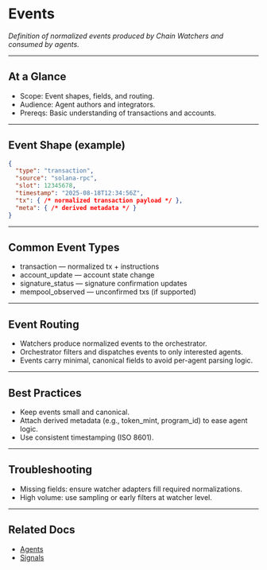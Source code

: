 # Events

_Definition of normalized events produced by Chain Watchers and consumed by agents._

---

## At a Glance

- Scope: Event shapes, fields, and routing.
- Audience: Agent authors and integrators.
- Prereqs: Basic understanding of transactions and accounts.

---

## Event Shape (example)

```json
{
  "type": "transaction",
  "source": "solana-rpc",
  "slot": 12345678,
  "timestamp": "2025-08-18T12:34:56Z",
  "tx": { /* normalized transaction payload */ },
  "meta": { /* derived metadata */ }
}
```

---

## Common Event Types

- transaction — normalized tx + instructions
- account_update — account state change
- signature_status — signature confirmation updates
- mempool_observed — unconfirmed txs (if supported)

---

## Event Routing

- Watchers produce normalized events to the orchestrator.
- Orchestrator filters and dispatches events to only interested agents.
- Events carry minimal, canonical fields to avoid per-agent parsing logic.

---

## Best Practices

- Keep events small and canonical.
- Attach derived metadata (e.g., token_mint, program_id) to ease agent logic.
- Use consistent timestamping (ISO 8601).

---

## Troubleshooting

- Missing fields: ensure watcher adapters fill required normalizations.
- High volume: use sampling or early filters at watcher level.

---

## Related Docs

- [Agents](./agents.md)
- [Signals](./signals.md)
